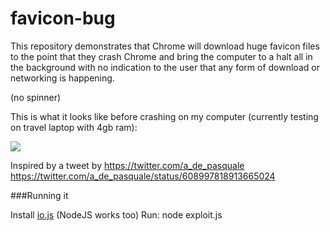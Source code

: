 # favicon-bug

This repository demonstrates that Chrome will download huge favicon files to the point that they crash Chrome and bring the computer to a halt all in the background with no indication to the user that any form of download or networking is happening.

(no spinner)

This is what it looks like before crashing on my computer (currently testing on travel laptop with 4gb ram):

![](http://i.imgur.com/J16lwjF.png)


Inspired by a tweet by https://twitter.com/a_de_pasquale https://twitter.com/a_de_pasquale/status/608997818913665024

###Running it

Install [io.js](http://www.iojs.org) (NodeJS works too)
Run:
    node exploit.js
    
    
